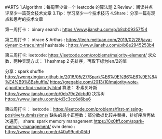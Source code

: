 #ARTS
1.Algorithm：每周至少做一个 leetcode 的算法题
2.Review：阅读并点评至少一篇英文技术文章
3.Tip：学习至少一个技术技巧
4.Share：分享一篇有观点和思考的技术文章


第一周打卡：
binary search : https://www.jianshu.com/p/b8cb09357f54

第二周打卡：
btrace & Arthas : https://tech.meituan.com/2019/02/28/java-dynamic-trace.html
hashtable : https://www.jianshu.com/p/b8e2945253b4

第三周打卡:
leetcode: https://leetcode.com/problems/majority-element/
求众数，两种实现方式：
1 hashmap
2 先排序，再取下标为len/2的值

分享：spark shuffle  https://wongxingjun.github.io/2016/05/27/Spark%E6%9E%B6%E6%9E%84%E4%B9%8Bshuffle/
      https://gregable.com/2013/10/majority-vote-algorithm-find-majority.html
算法：
 朴素贝叶斯 https://www.jianshu.com/p/0eb79c2dcbd0
 决策树 https://www.jianshu.com/p/d3c3cc6d6be6

第四周打卡：
leetcode：https://leetcode.com/problems/first-missing-positive/submissions/
缺失的最小正整数：部分数据比较并替换，排好序后再依次遍历。
share: spark memory management https://0x0fff.com/spark-memory-management/
svm demo : https://www.jianshu.com/p/40a99cdb05fd
